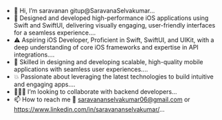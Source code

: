 - 👋 Hi, I’m saravanan gitup@SaravanaSelvakumar...
- 👀 Designed and developed high-performance iOS applications using Swift and SwiftUI, delivering visually engaging, user-friendly interfaces for a seamless experience....
- ⚠️ Aspiring iOS Developer, Proficient in Swift, SwiftUI, and UIKit, with a deep understanding of core iOS frameworks and expertise in API integrations....
- 💯 Skilled in designing and developing scalable, high-quality mobile applications with seamless user experiences....
- 💥 Passionate about leveraging the latest technologies to build intuitive and engaging apps....
- 🧑🏻‍💻 I’m looking to collaborate with backend developers...
- 📫 How to reach me 📲 saravananselvakumar06@gmail.com  or https://www.linkedin.com/in/saravananselvakumar/...

<!---
Saravana is a ✨ special ✨ repository because its `README.md` (this file) appears on your GitHub profile.
You can click the Preview link to take a look at your changes.
--->
